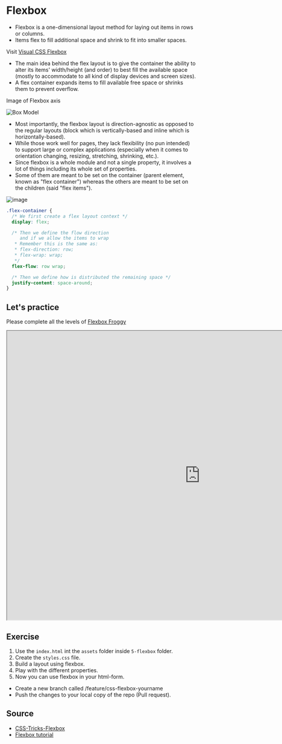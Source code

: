# Flexbox

* Flexbox is a one-dimensional layout method for laying out items in rows or columns. 
* Items flex to fill additional space and shrink to fit into smaller spaces.

Visit [Visual CSS Flexbox](http://www.csstutorial.org/flex-both.html)

* The main idea behind the flex layout is to give the container the ability to alter its items' width/height (and order) to best fill the available space (mostly to accommodate to all kind of display devices and screen sizes). 
* A flex container expands items to fill available free space or shrinks them to prevent overflow.

Image of Flexbox axis

![Box Model](https://css-tricks.com/wp-content/uploads/2018/11/00-basic-terminology.svg)

* Most importantly, the flexbox layout is direction-agnostic as opposed to the regular layouts (block which is vertically-based and inline which is horizontally-based). 
* While those work well for pages, they lack flexibility (no pun intended) to support large or complex applications (especially when it comes to orientation changing, resizing, stretching, shrinking, etc.).
* Since flexbox is a whole module and not a single property, it involves a lot of things including its whole set of properties. 
* Some of them are meant to be set on the container (parent element, known as "flex container") whereas the others are meant to be set on the children (said "flex items").

![image](https://user-images.githubusercontent.com/61557537/80294555-a0d8d900-872f-11ea-9e94-fcf3c360a65e.png)

```css
.flex-container {
  /* We first create a flex layout context */
  display: flex;

  /* Then we define the flow direction
     and if we allow the items to wrap
   * Remember this is the same as:
   * flex-direction: row;
   * flex-wrap: wrap;
   */
  flex-flow: row wrap;

  /* Then we define how is distributed the remaining space */
  justify-content: space-around;
}
```
## Let's practice


Please complete all the levels of [Flexbox Froggy](https://flexboxfroggy.com/)

<iframe src="https://flexboxfroggy.com/" width="1024" height="768"></iframe>

## Exercise

1. Use the `index.html` int the `assets` folder inside `5-flexbox` folder.
2. Create the `styles.css` file.
3. Build a layout using flexbox.
4. Play with the different properties.
5. Now you can use flexbox in your html-form.


* Create a new branch called /feature/css-flexbox-yourname
* Push the changes to your local copy of the repo (Pull request).


## Source

* [CSS-Tricks-Flexbox](https://css-tricks.com/snippets/css/a-guide-to-flexbox/)
* [Flexbox tutorial](https://medium.com/@js_tut/the-complete-css-flex-box-tutorial-d17971950bdc)
